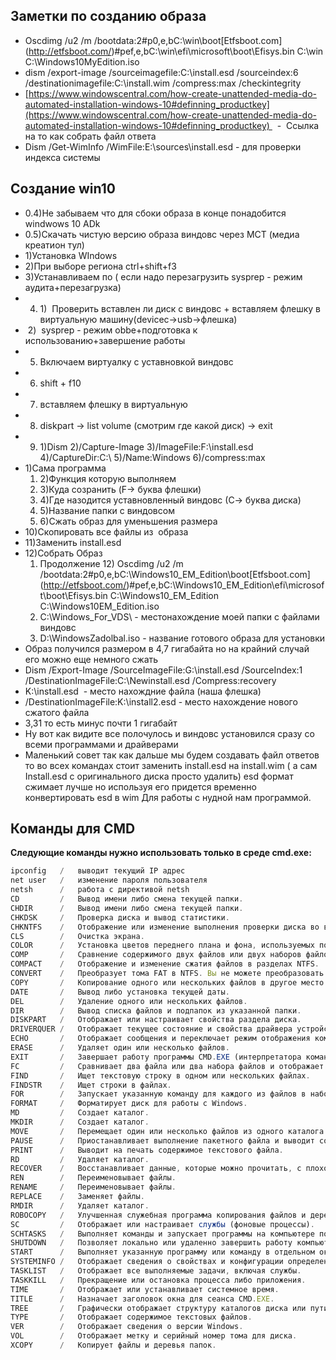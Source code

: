 ## Заметки по созданию образа
- Oscdimg /u2 /m /bootdata:2#p0,e,bC:\win\boot\[Etfsboot.com](http://etfsboot.com/)#pef,e,bC:\win\efi\microsoft\boot\Efisys.bin C:\win C:\Windows10MyEdition.iso
- dism /export-image /sourceimagefile:C:\install.esd /sourceindex:6 /destinationimagefile:C:\install.wim /compress:max /checkintegrity
- [https://www.windowscentral.com/how-create-unattended-media-do-automated-installation-windows-10#definning_productkey](https://www.windowscentral.com/how-create-unattended-media-do-automated-installation-windows-10#definning_productkey)   -  Ссылка на то как собрать файл ответа
- Dism /Get-WimInfo /WimFile:E:\sources\install.esd - для проверки индекса системы
## Создание win10
- 0.4)Не забываем что для сбоки образа в конце понадобится windwows 10 ADk
- 0.5)Скачать чистую версию образа виндовс через MCT (медиа креатион тул)
- 1)Установка WIndows
- 2)При выборе региона ctrl+shift+f3
- 3)Устанавливаем по ( если надо перезагрузить sysprep - режим аудита+перезагрузка)
- 4) 1)  Проверить вставлен ли диск с виндовс + вставляем флешку в виртуальную машину(devicec->usb->флешка)
-  2)  sysprep - режим obbe+подготовка к использованию+завершение работы
- 5) Включаем виртуалку с уставновкой виндовс
- 6) shift + f10
- 7) вставляем флешку в виртуальную
- 8) diskpart -> list volume (смотрим где какой диск) -> exit
- 9) 1)Dism 2)/Capture-Image 3)/ImageFile:F:\install.esd 4)/CaptureDir:C:\ 5)/Name:Windows 6)/compress:max
- 1)Сама программа
     1. 2)Функция которую выполняем
     2. 3)Куда созранить (F-> буква флешки)
     3. 4)Где назодится уставновленный виндовс (С-> буква диска)
     4. 5)Название папки с виндовсом
     5. 6)Сжать образ для уменьшения размера
- 10)Скопировать все файлы из  образа
- 11)Заменить install.esd
- 12)Собрать Образ 
     1. Продолжение 12) Oscdimg /u2 /m /bootdata:2#p0,e,bC:\Windows10_EM_Edition\boot\[Etfsboot.com](http://etfsboot.com/)#pef,e,bC:\Windows10_EM_Edition\efi\microsoft\boot\Efisys.bin C:\Windows10_EM_Edition C:\Windows10EM_Edition.iso
     2. C:\Windows_For_VDS\ - местонахождение моей папки с файлами виндовс
     3. D:\WindowsZadolbal.iso - название готового образа для установки
- Образ получился размером в 4,7 гигабайта но на крайний случай его можно еще немного сжать
- Dism /Export-Image /SourceImageFile:G:\install.esd /SourceIndex:1 /DestinationImageFile:C:\Newinstall.esd /Compress:recovery
- K:\install.esd  - место нахождние файла (наша флешка)
- /DestinationImageFile:K:\install2.esd - место нахождение нового сжатого файла
- 3,31 то есть минус почти 1 гигабайт
- Ну вот как видите все полочулось и виндовс установился сразу со всеми программами и драйверами
- Маленький совет так как дальше мы будем создавать файл ответов то во всех командах стоит заменить install.esd на install.wim ( а сам Install.esd с оригинального диска просто удалить) esd формат сжимает лучше но используя его придется временно конвертировать esd в wim Для работы с нудной нам программой.

## Команды для CMD
**Следующие команды нужно использовать только в среде cmd.exe:**

```javascript
ipconfig   /   выводит текущий IP адрес  
net user   /   изменение пароля пользователя  
netsh      /   работа с директивой netsh  
CD         /   Вывод имени либо смена текущей папки.  
CHDIR      /   Вывод имени либо смена текущей папки.  
CHKDSK     /   Проверка диска и вывод статистики. 
CHKNTFS    /   Отображение или изменение выполнения проверки диска во время загрузки.  
CLS        /   Очистка экрана.  
COLOR      /   Установка цветов переднего плана и фона, используемых по умолчанию.  
COMP       /   Сравнение содержимого двух файлов или двух наборов файлов.  
COMPACT    /   Отображение и изменение сжатия файлов в разделах NTFS.  
CONVERT    /   Преобразует тома FAT в NTFS. Вы не можете преобразовать текущий диск.  
COPY       /   Копирование одного или нескольких файлов в другое место.  
DATE       /   Вывод либо установка текущей даты.  
DEL        /   Удаление одного или нескольких файлов.  
DIR        /   Вывод списка файлов и подпапок из указанной папки.  
DISKPART   /   Отображает или настраивает свойства раздела диска.  
DRIVERQUER /   Отображает текущее состояние и свойства драйвера устройства.  
ECHO       /   Отображает сообщения и переключает режим отображения команд на экране.  
ERASE      /   Удаляет один или несколько файлов.  
EXIT       /   Завершает работу программы CMD.EXE (интерпретатора командных строк).  
FC         /   Сравнивает два файла или два набора файлов и отображает различия между ними.  
FIND       /   Ищет текстовую строку в одном или нескольких файлах.  
FINDSTR    /   Ищет строки в файлах.  
FOR        /   Запускает указанную команду для каждого из файлов в наборе.
FORMAT     /   Форматирует диск для работы с Windows.  
MD         /   Создает каталог.  
MKDIR      /   Создает каталог.  
MOVE       /   Перемещает один или несколько файлов из одного каталога в другой.  
PAUSE      /   Приостанавливает выполнение пакетного файла и выводит сообщение.  
PRINT      /   Выводит на печать содержимое текстового файла.  
RD         /   Удаляет каталог.  
RECOVER    /   Восстанавливает данные, которые можно прочитать, с плохого или поврежденного диска.  
REN        /   Переименовывает файлы.  
RENAME     /   Переименовывает файлы.  
REPLACE    /   Заменяет файлы.  
RMDIR      /   Удаляет каталог.  
ROBOCOPY   /   Улучшенная служебная программа копирования файлов и деревьев папок  
SC         /   Отображает или настраивает службы (фоновые процессы).  
SCHTASKS   /   Выполняет команды и запускает программы на компьютере по расписанию.  
SHUTDOWN   /   Позволяет локально или удаленно завершить работу компьютера.  
START      /   Выполняет указанную программу или команду в отдельном окне.  
SYSTEMINFO /   Отображает сведения о свойствах и конфигурации определенного компьютера.  
TASKLIST   /   Отображает все выполняемые задачи, включая службы.  
TASKKILL   /   Прекращение или остановка процесса либо приложения.  
TIME       /   Отображает или устанавливает системное время.  
TITLE      /   Назначает заголовок окна для сеанса CMD.EXE.  
TREE       /   Графически отображает структуру каталогов диска или пути.  
TYPE       /   Отображает содержимое текстовых файлов.  
VER        /   Отображает сведения о версии Windows.  
VOL        /   Отображает метку и серийный номер тома для диска.  
XCOPY      /   Копирует файлы и деревья папок.